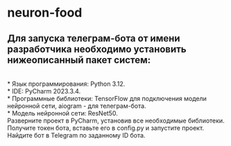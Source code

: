 # neuron-food

## Для запуска телеграм-бота от имени разработчика необходимо установить нижеописанный пакет систем:<br>
<br>
* Язык программирования: Python 3.12.<br>
* IDE: PyCharm 2023.3.4.<br>
* Программные библиотеки: TensorFlow для подключения модели нейронной сети, aiogram - для телеграм-бота.<br>
* Модель нейронной сети: ResNet50.
<br>
Разверните проект в PyCharm, установив все необходимые библиотеки. Получите токен бота, вставьте его в config.py и запустите проект. Найдите бот в Telegram по заданному ID бота.
